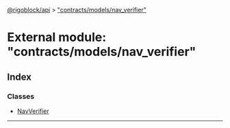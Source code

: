 [@rigoblock/api](../README.md) > ["contracts/models/nav_verifier"](../modules/_contracts_models_nav_verifier_.md)

# External module: "contracts/models/nav_verifier"

## Index

### Classes

* [NavVerifier](../classes/_contracts_models_nav_verifier_.navverifier.md)

---

